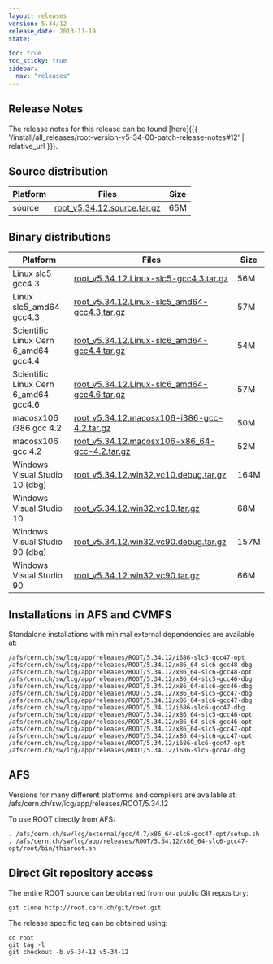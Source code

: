```yaml
---
layout: releases
version: 5.34/12
release_date: 2013-11-19
state:

toc: true
toc_sticky: true
sidebar:
  nav: "releases"
---
```



## Release Notes

The release notes for this release can be found [here]({{ '/install/all_releases/root-version-v5-34-00-patch-release-notes#12' | relative_url }}).

## Source distribution

| Platform       | Files | Size |
|-----------|-------|-----|
| source | [root_v5.34.12.source.tar.gz](https://root.cern.ch/download/root_v5.34.12.source.tar.gz) |  65M |


## Binary distributions

| Platform       | Files | Size |
|-----------|-------|-----|
| Linux slc5 gcc4.3 | [root_v5.34.12.Linux-slc5-gcc4.3.tar.gz](https://root.cern.ch/download/root_v5.34.12.Linux-slc5-gcc4.3.tar.gz) |  56M |
| Linux slc5_amd64 gcc4.3 | [root_v5.34.12.Linux-slc5_amd64-gcc4.3.tar.gz](https://root.cern.ch/download/root_v5.34.12.Linux-slc5_amd64-gcc4.3.tar.gz) |  57M |
| Scientific Linux Cern 6_amd64 gcc4.4 | [root_v5.34.12.Linux-slc6_amd64-gcc4.4.tar.gz](https://root.cern.ch/download/root_v5.34.12.Linux-slc6_amd64-gcc4.4.tar.gz) |  54M |
| Scientific Linux Cern 6_amd64 gcc4.6 | [root_v5.34.12.Linux-slc6_amd64-gcc4.6.tar.gz](https://root.cern.ch/download/root_v5.34.12.Linux-slc6_amd64-gcc4.6.tar.gz) |  57M |
| macosx106 i386 gcc 4.2 | [root_v5.34.12.macosx106-i386-gcc-4.2.tar.gz](https://root.cern.ch/download/root_v5.34.12.macosx106-i386-gcc-4.2.tar.gz) |  50M |
| macosx106 gcc 4.2 | [root_v5.34.12.macosx106-x86_64-gcc-4.2.tar.gz](https://root.cern.ch/download/root_v5.34.12.macosx106-x86_64-gcc-4.2.tar.gz) |  52M |
| Windows Visual Studio 10 (dbg) | [root_v5.34.12.win32.vc10.debug.tar.gz](https://root.cern.ch/download/root_v5.34.12.win32.vc10.debug.tar.gz) | 164M |
| Windows Visual Studio 10 | [root_v5.34.12.win32.vc10.tar.gz](https://root.cern.ch/download/root_v5.34.12.win32.vc10.tar.gz) |  68M |
| Windows Visual Studio 90 (dbg) | [root_v5.34.12.win32.vc90.debug.tar.gz](https://root.cern.ch/download/root_v5.34.12.win32.vc90.debug.tar.gz) | 157M |
| Windows Visual Studio 90 | [root_v5.34.12.win32.vc90.tar.gz](https://root.cern.ch/download/root_v5.34.12.win32.vc90.tar.gz) |  66M |



## Installations in AFS and CVMFS
Standalone installations with minimal external dependencies are available at:
~~~
/afs/cern.ch/sw/lcg/app/releases/ROOT/5.34.12/i686-slc5-gcc47-opt
/afs/cern.ch/sw/lcg/app/releases/ROOT/5.34.12/x86_64-slc6-gcc48-dbg
/afs/cern.ch/sw/lcg/app/releases/ROOT/5.34.12/x86_64-slc6-gcc48-opt
/afs/cern.ch/sw/lcg/app/releases/ROOT/5.34.12/x86_64-slc5-gcc46-dbg
/afs/cern.ch/sw/lcg/app/releases/ROOT/5.34.12/x86_64-slc6-gcc46-dbg
/afs/cern.ch/sw/lcg/app/releases/ROOT/5.34.12/x86_64-slc5-gcc47-dbg
/afs/cern.ch/sw/lcg/app/releases/ROOT/5.34.12/x86_64-slc6-gcc47-dbg
/afs/cern.ch/sw/lcg/app/releases/ROOT/5.34.12/i686-slc6-gcc47-dbg
/afs/cern.ch/sw/lcg/app/releases/ROOT/5.34.12/x86_64-slc5-gcc46-opt
/afs/cern.ch/sw/lcg/app/releases/ROOT/5.34.12/x86_64-slc6-gcc46-opt
/afs/cern.ch/sw/lcg/app/releases/ROOT/5.34.12/x86_64-slc5-gcc47-opt
/afs/cern.ch/sw/lcg/app/releases/ROOT/5.34.12/x86_64-slc6-gcc47-opt
/afs/cern.ch/sw/lcg/app/releases/ROOT/5.34.12/i686-slc6-gcc47-opt
/afs/cern.ch/sw/lcg/app/releases/ROOT/5.34.12/i686-slc5-gcc47-dbg
~~~

## AFS
Versions for many different platforms and compilers are available at:
/afs/cern.ch/sw/lcg/app/releases/ROOT/5.34.12

To use ROOT directly from AFS:
~~~
. /afs/cern.ch/sw/lcg/external/gcc/4.7/x86_64-slc6-gcc47-opt/setup.sh
. /afs/cern.ch/sw/lcg/app/releases/ROOT/5.34.12/x86_64-slc6-gcc47-opt/root/bin/thisroot.sh
~~~

## Direct Git repository access
The entire ROOT source can be obtained from our public Git repository:

~~~
git clone http://root.cern.ch/git/root.git
~~~
The release specific tag can be obtained using:
~~~
cd root
git tag -l
git checkout -b v5-34-12 v5-34-12
~~~
